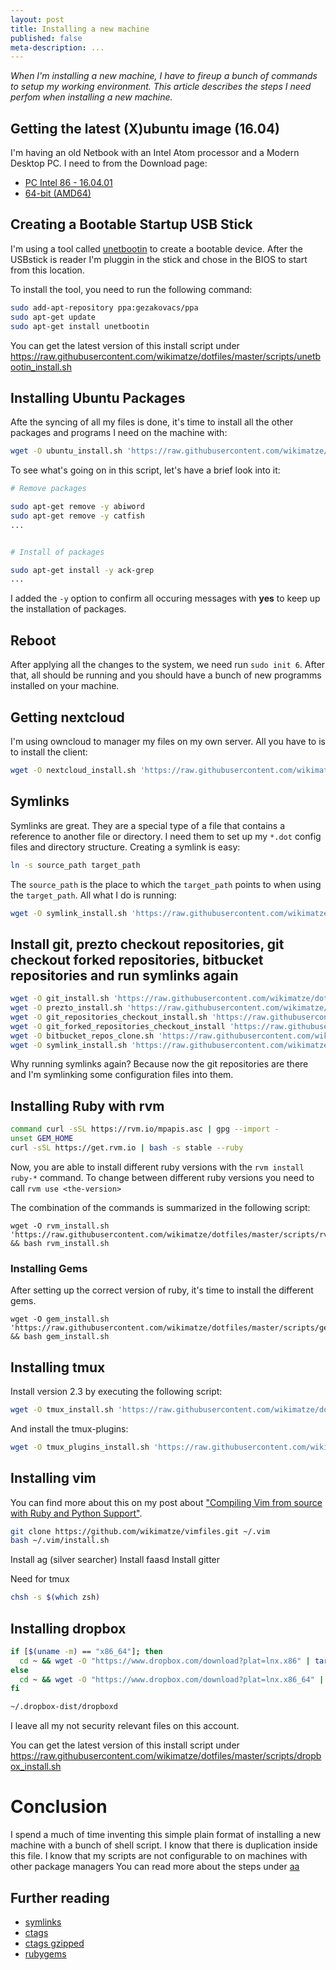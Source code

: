 ```yaml
---
layout: post
title: Installing a new machine
published: false
meta-description: ...
---
```

*When I'm installing a new machine, I have to fireup a bunch of commands to setup my working environment. This
article describes the steps I need perfom when installing a new machine.*


## Getting the latest (X)ubuntu image (16.04)

I'm having an old Netbook with an Intel Atom processor and a Modern Desktop PC. I need to from the Download page:


- [PC Intel 86 - 16.04.01](http://ftp.uni-kl.de/pub/linux/ubuntu-dvd/xubuntu/releases/16.04/release/xubuntu-16.04.1-desktop-i386.iso)
- [64-bit (AMD64)](http://ftp.uni-kl.de/pub/linux/ubuntu-dvd/xubuntu/releases/16.04/release/xubuntu-16.04.1-desktop-amd64.iso)


## Creating a Bootable Startup USB Stick

I'm using a tool called [unetbootin](https://unetbootin.github.io/ "unetbootin") to create a bootable device. After the USBstick is reader I'm pluggin in
the stick and chose in the BIOS to start from this location.


To install the tool, you need to run the following command:


```sh
sudo add-apt-repository ppa:gezakovacs/ppa
sudo apt-get update
sudo apt-get install unetbootin
```


You can get the latest version of this install script under <https://raw.githubusercontent.com/wikimatze/dotfiles/master/scripts/unetbootin_install.sh>


## Installing Ubuntu Packages

Afte the syncing of all my files is done, it's time to install all the other packages and programs I need on the
machine with:


```bash
wget -O ubuntu_install.sh 'https://raw.githubusercontent.com/wikimatze/dotfiles/master/scripts/ubuntu_install.sh' && bash ubuntu_install.sh
```


To see what's going on in this script, let's have a brief look into it:


```bash
# Remove packages

sudo apt-get remove -y abiword
sudo apt-get remove -y catfish
...


# Install of packages

sudo apt-get install -y ack-grep
...
```


I added the `-y` option to confirm all occuring messages with **yes** to keep up the installation of packages.


## Reboot

After applying all the changes to the system, we need run `sudo init 6`. After that, all should be running and you should have a bunch of new programms installed on your machine.


## Getting nextcloud

I'm using owncloud to manager my files on my own server. All you have to is to install the client:



```bash
wget -O nextcloud_install.sh 'https://raw.githubusercontent.com/wikimatze/dotfiles/master/scripts/nextcloud_install.sh' && bash nextcloud_install.sh
```


## Symlinks

Symlinks are great. They are a special type of a file that contains a reference to another file or directory. I need them to set up my `*.dot` config files and directory structure. Creating a symlink is easy:


```bash
ln -s source_path target_path
```


The `source_path` is the place to which the `target_path` points to when using the `target_path`.  All what I do is running:


```bash
wget -O symlink_install.sh 'https://raw.githubusercontent.com/wikimatze/dotfiles/master/scripts/symlink_install.sh' && bash symlink_install.sh
```


## Install git, prezto checkout repositories, git checkout forked repositories, bitbucket repositories and run symlinks again

```bash
wget -O git_install.sh 'https://raw.githubusercontent.com/wikimatze/dotfiles/master/scripts/git_install.sh' && bash git_install.sh
wget -O prezto_install.sh 'https://raw.githubusercontent.com/wikimatze/dotfiles/master/scripts/prezto_install.sh' && bash prezto_install.sh
wget -O git_repositories_checkout_install.sh 'https://raw.githubusercontent.com/wikimatze/dotfiles/master/scripts/git_repositories_checkout_install.sh' && bash git_repositories_checkout_install.sh
wget -O git_forked_repositories_checkout_install 'https://raw.githubusercontent.com/wikimatze/dotfiles/master/scripts/git_forked_repositories_checkout_install.sh' && bash git_forked_repositories_checkout_install
wget -O bitbucket_repos_clone.sh 'https://raw.githubusercontent.com/wikimatze/dotfiles/master/scripts/bitbucket_repos_clone.sh' && bash bitbucket_repos_clone.sh
wget -O symlink_install.sh 'https://raw.githubusercontent.com/wikimatze/dotfiles/master/scripts/symlink_install.sh' && bash symlink_install.sh
```


Why running symlinks again? Because now the git repositories are there and I'm symlinking some configuration files into them.



## Installing Ruby with rvm
```bash
command curl -sSL https://rvm.io/mpapis.asc | gpg --import -
unset GEM_HOME
curl -sSL https://get.rvm.io | bash -s stable --ruby
```

Now, you are able to install different ruby versions with the `rvm install ruby-*` command. To change between different ruby
versions you need to call `rvm use <the-version>`


The combination of the commands is summarized in the following script:


```
wget -O rvm_install.sh 'https://raw.githubusercontent.com/wikimatze/dotfiles/master/scripts/rvm_install.sh' && bash rvm_install.sh
```


### Installing Gems

After setting up the correct version of ruby, it's time to install the different gems.


```
wget -O gem_install.sh 'https://raw.githubusercontent.com/wikimatze/dotfiles/master/scripts/gem_install.sh' && bash gem_install.sh
```


## Installing tmux


Install version 2.3 by executing the following script:


```sh
wget -O tmux_install.sh 'https://raw.githubusercontent.com/wikimatze/dotfiles/master/scripts/tmux_install.sh' && bash tmux_install.sh
```


And install the tmux-plugins:

```sh
wget -O tmux_plugins_install.sh 'https://raw.githubusercontent.com/wikimatze/dotfiles/master/scripts/tmux_plugins_install.sh' && bash tmux_plugins_install.sh
```


## Installing vim

You can find more about this on my post about ["Compiling Vim from source with Ruby and Python Support"](/compiling-vim-from-source-for-ubuntu-and-mac-with-rbenv/).


```sh
git clone https://github.com/wikimatze/vimfiles.git ~/.vim
bash ~/.vim/install.sh
```


Install ag (silver searcher)
Install faasd
Install gitter

Need for tmux
```sh
chsh -s $(which zsh)
```


## Installing dropbox

```bash
if [$(uname -m) == "x86_64"]; then
  cd ~ && wget -O "https://www.dropbox.com/download?plat=lnx.x86" | tar xzf -
else
  cd ~ && wget -O "https://www.dropbox.com/download?plat=lnx.x86_64" | tar xzf -
fi

~/.dropbox-dist/dropboxd
```

I leave all my not security relevant files on this account.


You can get the latest version of this install script under <https://raw.githubusercontent.com/wikimatze/dotfiles/master/scripts/dropbox_install.sh>


# Conclusion

I spend a much of time inventing this simple plain format of installing a new machine with a bunch of shell script. I know
that there is duplication inside this file. I know that my scripts are not configurable to on machines with other package
managers
You can read more about the steps under [aa](/compiling-vim-from-source-for-ubuntu-and-mac-with-rben)

## Further reading

- [symlinks](http://en.wikipedia.org/wiki/Symbolic_link "symbolic link")
- [ctags](http://en.wikipedia.org/wiki/Ctags "ctags")
- [ctags gzipped](http://prdownloads.sourceforge.net/ctags/ctags-5.8.tar.gz "ctags gzipped")
- [rubygems](http://rubygems.org/ "rubygems")

